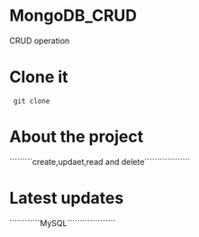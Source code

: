 # MongoDB_CRUD
CRUD operation 

# Clone it
````` git clone`````

# About the project
`````````create,updaet,read and delete``````````````````

# Latest updates
````````````MySQL```````````````````
